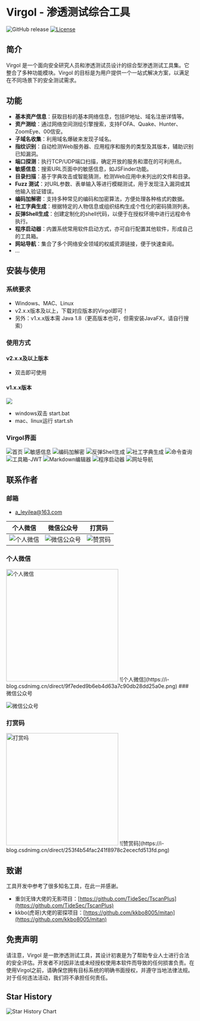 # Virgol - 渗透测试综合工具

![GitHub release](https://img.shields.io/github/release/VirgoLee/Virgol.svg)
[![License](https://img.shields.io/badge/微信公众号-安全处女座-orange.svg)](https://mp.weixin.qq.com/s/Nz32s0LLVLiT64HeNtYi8A)

## 简介

Virgol 是一个面向安全研究人员和渗透测试员设计的综合型渗透测试工具集。它整合了多种功能模块。Virgol 的目标是为用户提供一个一站式解决方案，以满足在不同场景下的安全测试需求。

## 功能

- **基本资产信息**：获取目标的基本网络信息，包括IP地址、域名注册详情等。
- **资产测绘**：通过网络空间测绘引擎搜索，支持FOFA、Quake、Hunter、ZoomEye、00信安。
- **子域名收集**：利用域名爆破来发现子域名。
- **指纹识别**：自动检测Web服务器、应用程序和服务的类型及其版本，辅助识别已知漏洞。
- **端口探测**：执行TCP/UDP端口扫描，确定开放的服务和潜在的可利用点。
- **敏感信息**：搜索URL页面中的敏感信息，如JSFinder功能。
- **目录扫描**：基于字典攻击或智能猜测，检测Web应用中未列出的文件和目录。
- **Fuzz 测试**：对URL参数、表单输入等进行模糊测试，用于发现注入漏洞或其他输入验证错误。
- **编码加解密**：支持多种常见的编码和加密算法，方便处理各种格式的数据。
- **社工字典生成**：根据特定的人物信息或组织结构生成个性化的密码猜测列表。
- **反弹Shell生成**：创建定制化的shell代码，以便于在授权环境中进行远程命令执行。
- **程序启动器**：内置系统常用软件启动方式，亦可自行配置其他软件，形成自己的工具箱。
- **网站导航**：集合了多个网络安全领域的权威资源链接，便于快速查阅。
- ...

## 安装与使用

### 系统要求

- Windows、MAC、Linux
- v2.x.x版本及以上，下载对应版本的Virgol即可！
- 另外：v1.x.x版本需 Java 1.8（更高版本也可，但需安装JavaFX，请自行搜索）

### 使用方式
#### v2.x.x及以上版本
- 双击即可使用
#### v1.x.x版本
![](https://i-blog.csdnimg.cn/direct/8257f9dc9f084846a72084e1ef27ee69.png)
- windows双击 start.bat
- mac、linux运行 start.sh

### Virgol界面
![首页](https://i-blog.csdnimg.cn/direct/7fd90dfca00d47229d12562c370dcbea.png)
![敏感信息](https://i-blog.csdnimg.cn/direct/7b813a1218914621b716cc31cbd83a2f.png)
![编码加解密](https://i-blog.csdnimg.cn/direct/9f9b66cb41674255975c6298243be56a.png)
![反弹Shell生成](https://i-blog.csdnimg.cn/direct/214494ffc9c440f183ad0c54dafb507d.png)
![社工字典生成](https://i-blog.csdnimg.cn/direct/7a1fa2b74a02498aaec1528082ef2e89.png)
![命令查询](https://i-blog.csdnimg.cn/direct/26e674683cf942c7888f82136d4d7af1.png)
![工具箱-JWT](https://i-blog.csdnimg.cn/direct/6c9443c8e53a4ab780f3e61dfc7230c0.png)
![Markdown编辑器](https://i-blog.csdnimg.cn/direct/d01770d437e84fa8a5c04693a54a3e7c.png)
![程序启动器](https://i-blog.csdnimg.cn/direct/37b9879a9d774effaabe62a6278b6d3e.png)
![网址导航](https://i-blog.csdnimg.cn/direct/3a749922dedb41f1b0dec3a65312b64e.png)


## 联系作者

### 邮箱

- a_leyilea@163.com

| 个人微信 | 微信公众号 | 打赏码 |
|--|--|--|
| ![个人微信](https://images.cnblogs.com/cnblogs_com/blogs/769113/galleries/2422690/o_250102060507_%E4%B8%AA%E4%BA%BA%E5%BE%AE%E4%BF%A1.png) | ![微信公众号](https://i-blog.csdnimg.cn/direct/aac7c6a8de8547db8809bc1cdc5385bd.png) |![赞赏码](https://i-blog.csdnimg.cn/direct/253f4b54fac241f8978c2ececfd513fd.png)|

### 个人微信
<img src="https://i-blog.csdnimg.cn/direct/9f7eded9b6eb4d63a7c90db28dd25a0e.png" alt="个人微信" width="300">
![个人微信](https://i-blog.csdnimg.cn/direct/9f7eded9b6eb4d63a7c90db28dd25a0e.png)
### 微信公众号

![微信公众号](https://i-blog.csdnimg.cn/direct/aac7c6a8de8547db8809bc1cdc5385bd.png)
### 打赏码
<img src="https://i-blog.csdnimg.cn/direct/253f4b54fac241f8978c2ececfd513fd.png" alt="打赏吗" width="300">
![赞赏码](https://i-blog.csdnimg.cn/direct/253f4b54fac241f8978c2ececfd513fd.png)

## 致谢

工具开发中参考了很多知名工具，在此一并感谢。

- 重剑无锋大佬的无影项目：[https://github.com/TideSec/TscanPlus](https://github.com/TideSec/TscanPlus)
- kkbo(虎哥)大佬的密探项目：[https://github.com/kkbo8005/mitan](https://github.com/kkbo8005/mitan)

## 免责声明

请注意，Virgol 是一款渗透测试工具，其设计初衷是为了帮助专业人士进行合法的安全评估。开发者不对因非法或未经授权使用本软件而导致的任何损害负责。在使用Virgol之前，请确保您拥有目标系统的明确书面授权，并遵守当地法律法规。对于任何违法活动，我们将不承担任何责任。

## Star History  

![Star History Chart](https://api.star-history.com/svg?repos=VirgoLee/Virgol&type=Date)
